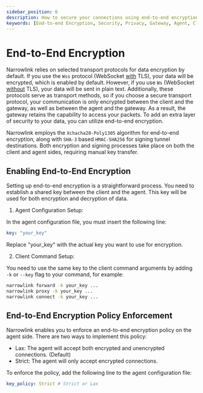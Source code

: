 ```yaml
---
sidebar_position: 6
description: How to secure your connections using end-to-end encryption
keywords: [End-to-end Encryption, Security, Privacy, Gateway, Agent, Client, Narrowlink, Narrow, Link, Networking, Internet, Security, Privacy, Open Source, Self-hosted, Tutorial, How-to, Guide, Nat, Firewall, Proxy, Reverse Proxy, Tunnel,Nat, Firewall, Proxy, Reverse Proxy, Tunnel, Xchacha20-Poly1305, HMAC-SHA256]
---
```


# End-to-End Encryption

Narrowlink relies on selected transport protocols for data encryption by default. If you use the `Wss` protocol (WebSocket <ins>with</ins> TLS), your data will be encrypted, which is enabled by default. However, if you use `Ws` (WebSocket <ins>without</ins> TLS), your data will be sent in plain text. Additionally, these protocols serve as transport methods, so if you choose a secure transport protocol, your communication is only encrypted between the client and the gateway, as well as between the agent and the gateway. As a result, the gateway retains the capability to access your packets. To add an extra layer of security to your data, you can utilize end-to-end encryption.

Narrowlink employs the `Xchacha20-Poly1305` algorithm for end-to-end encryption, along with `SHA-3` based `HMAC-SHA256` for signing tunnel destinations. Both encryption and signing processes take place on both the client and agent sides, requiring manual key transfer.

## Enabling End-to-End Encryption

Setting up end-to-end encryption is a straightforward process. You need to establish a shared key between the client and the agent. This key will be used for both encryption and decryption of data.

1. Agent Configuration Setup:

In the agent configuration file, you must insert the following line:

```yaml
key: "your_key"
```
Replace "your_key" with the actual key you want to use for encryption.

2. Client Command Setup:

You need to use the same key to the client command arguments by adding `-k` or `--key` flag to your command, for example:

```bash
narrowlink forward -k your_key ...
narrowlink proxy -k your_key ...
narrowlink connect -k your_key ...
```

## End-to-End Encryption Policy Enforcement

Narrowlink enables you to enforce an end-to-end encryption policy on the agent side. There are two ways to implement this policy:

- Lax: The agent will accept both encrypted and unencrypted connections. (Default)
- Strict: The agent will only accept encrypted connections.

To enforce the policy, add the following line to the agent configuration file:
```yaml
key_policy: Strict # Strict or Lax
```
